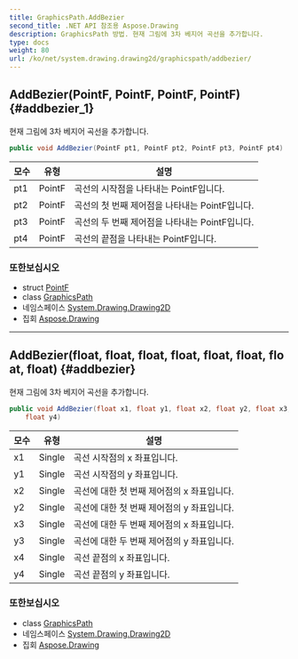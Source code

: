 ```yaml
---
title: GraphicsPath.AddBezier
second_title: .NET API 참조용 Aspose.Drawing
description: GraphicsPath 방법. 현재 그림에 3차 베지어 곡선을 추가합니다.
type: docs
weight: 80
url: /ko/net/system.drawing.drawing2d/graphicspath/addbezier/
---
```

## AddBezier(PointF, PointF, PointF, PointF) {#addbezier_1}

현재 그림에 3차 베지어 곡선을 추가합니다.

```csharp
public void AddBezier(PointF pt1, PointF pt2, PointF pt3, PointF pt4)
```

| 모수 | 유형 | 설명 |
| --- | --- | --- |
| pt1 | PointF | 곡선의 시작점을 나타내는 PointF입니다. |
| pt2 | PointF | 곡선의 첫 번째 제어점을 나타내는 PointF입니다. |
| pt3 | PointF | 곡선의 두 번째 제어점을 나타내는 PointF입니다. |
| pt4 | PointF | 곡선의 끝점을 나타내는 PointF입니다. |

### 또한보십시오

* struct [PointF](../../../system.drawing/pointf/)
* class [GraphicsPath](../)
* 네임스페이스 [System.Drawing.Drawing2D](../../graphicspath/)
* 집회 [Aspose.Drawing](../../../)

---

## AddBezier(float, float, float, float, float, float, float, float) {#addbezier}

현재 그림에 3차 베지어 곡선을 추가합니다.

```csharp
public void AddBezier(float x1, float y1, float x2, float y2, float x3, float y3, float x4, 
    float y4)
```

| 모수 | 유형 | 설명 |
| --- | --- | --- |
| x1 | Single | 곡선 시작점의 x 좌표입니다. |
| y1 | Single | 곡선 시작점의 y 좌표입니다. |
| x2 | Single | 곡선에 대한 첫 번째 제어점의 x 좌표입니다. |
| y2 | Single | 곡선에 대한 첫 번째 제어점의 y 좌표입니다. |
| x3 | Single | 곡선에 대한 두 번째 제어점의 x 좌표입니다. |
| y3 | Single | 곡선에 대한 두 번째 제어점의 y 좌표입니다. |
| x4 | Single | 곡선 끝점의 x 좌표입니다. |
| y4 | Single | 곡선 끝점의 y 좌표입니다. |

### 또한보십시오

* class [GraphicsPath](../)
* 네임스페이스 [System.Drawing.Drawing2D](../../graphicspath/)
* 집회 [Aspose.Drawing](../../../)


